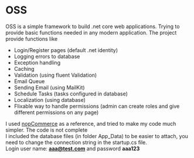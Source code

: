 # OSS
OSS is a simple framework to build .net core web applications.
Trying to provide basic functions needed in any modern application.
The project provide functions like
<ul>
  <li>Login/Register pages (default .net identity)</li>
  <li>Logging errors to database</li>
  <li>Exception handling</li>
  <li>Caching</li>
  <li>Validation (using fluent Validation)</li>
  <li>Email Queue</li>
  <li>Sending Email (using MailKit)</li>
  <li>Schedule Tasks (tasks configured in database)</li>
  <li>Localization (using database)</li>
  <li>Flixable way to handle permissions (admin can create roles and give different permissions on any page)</li>
</ul>


I used <a href="https://www.nopcommerce.com/en">nopCommerce</a> as a reference, and tried to make my code much simpler. The code is not complete<br/>
I included the database files (in folder App_Data) to be easier to attach, you need to change the connection string in the startup.cs file.
<br/>
Login user name: <b>aaa@test.com</b> and password <b>aaa123</b>

